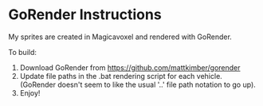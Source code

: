 # GoRender Instructions

My sprites are created in Magicavoxel and rendered with GoRender.

To build:

1. Download GoRender from https://github.com/mattkimber/gorender
2. Update file paths in the .bat rendering script for each vehicle. (GoRender doesn't seem to like the usual '..\' file path notation to go up).
3. Enjoy!